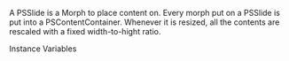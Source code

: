 A PSSlide is a Morph to place content on.
Every morph put on a PSSlide is put into a PSContentContainer.
Whenever it is resized, all the contents are rescaled with a fixed width-to-hight ratio.

Instance Variables
